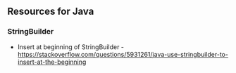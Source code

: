## Resources for Java

### StringBuilder
* Insert at beginning of StringBuilder - https://stackoverflow.com/questions/5931261/java-use-stringbuilder-to-insert-at-the-beginning

